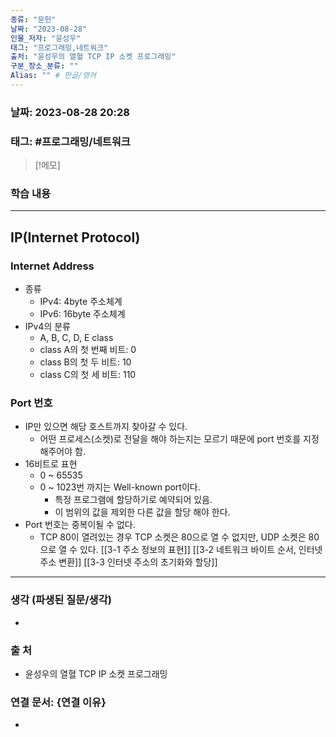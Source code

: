 ```yaml
---
종류: "문헌"
날짜: "2023-08-28"
인물_저자: "윤성우"
태그: "프로그래밍,네트워크"
출처: "윤성우의 열혈 TCP IP 소켓 프로그래밍"
구분_장소_분류: ""
Alias: "" # 한글/영어
---
```


### 날짜: 2023-08-28 20:28
### 태그: #프로그래밍/네트워크

>[!메모]
> 

### 학습 내용
---
## IP(Internet Protocol)
### Internet Address
- 종류
	- IPv4: 4byte 주소체계
	- IPv6: 16byte 주소체계
- IPv4의 분류
	- A, B, C, D, E class
	- class A의 첫 번째 비트: 0
	- class B의 첫 두 비트: 10
	- class C의 첫 세 비트: 110
### Port 번호
- IP만 있으면 해당 호스트까지 찾아갈 수 있다. 
	- 어떤 프로세스(소켓)로 전달을 해야 하는지는 모르기 때문에 port 번호를 지정해주어야 함.
- 16비트로 표현
	- 0 ~ 65535
	- 0 ~ 1023번 까지는 Well-known port이다.
		- 특정 프로그램에 할당하기로 예약되어 있음.
		- 이 범위의 값을 제외한 다른 값을 할당 해야 한다.
- Port 번호는 중복이될 수 없다.
	- TCP 80이 열려있는 경우 TCP 소켓은 80으로 열 수 없지만, UDP 소켓은 80으로 열 수 있다.
[[3-1 주소 정보의 표현]]
[[3-2 네트워크 바이트 순서, 인터넷 주소 변환]]
[[3-3 인터넷 주소의 초기화와 할당]]

---
### 생각 (파생된 질문/생각)
- 
### 출 처
- 윤성우의 열혈 TCP IP 소켓 프로그래밍

### 연결 문서: {연결 이유}
- 